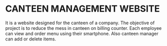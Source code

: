 # CANTEEN MANAGEMENT WEBSITE
It is a website designed for the canteen of a company. The objective of project is to reduce the mess in canteen on billing counter. Each employee can view and order menu using their smartphone. Also canteen manager can add or delete items.
